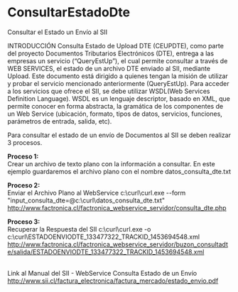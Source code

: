 # ConsultarEstadoDte
Consultar el Estado un Envío al SII

INTRODUCCIÓN
Consulta Estado de Upload DTE (CEUPDTE), como parte del proyecto Documentos
Tributarios Electrónicos (DTE), entrega a las empresas un servicio (“QueryEstUp”), el
cual permite consultar a través de WEB SERVICES, el estado de un archivo DTE
enviado al SII, mediante Upload.
Este documento está dirigido a quienes tengan la misión de utilizar y probar el servicio
mencionado anteriormente (QueryEstUp).
Para acceder a los servicios que ofrece el SII, se debe utilizar WSDL(Web Services
Definition Language).
WSDL es un lenguaje descriptor, basado en XML, que permite conocer en forma
abstracta, la gramática de los componentes de un Web Service (ubicación, formato,
tipos de datos, servicios, funciones, parámetros de entrada, salida, etc).


Para consultar el estado de un envío de Documentos al SII se deben realizar 3 procesos.

<b>Proceso 1:</b>
<br>Crear un archivo de texto plano con la información a consultar.
En este ejemplo guardaremos el archivo plano con el nombre datos_consulta_dte.txt

<b>Proceso 2:</b>
<br>Enviar el Archivo Plano al WebService
c:\curl\curl.exe --form "input_consulta_dte=@c:\curl\datos_consulta_dte.txt" http://www.factronica.cl/factronica_webservice_servidor/consulta_dte.php

<b>Proceso 3:</b>
<br>Recuperar la Respuesta del SII
c:\curl\curl.exe -o c:\curl\ESTADOENVIODTE_133477322_TRACKID_1453694548.xml http://www.factronica.cl/factronica_webservice_servidor/buzon_consultadte/salida/ESTADOENVIODTE_133477322_TRACKID_1453694548.xml

<br>Link al Manual del SII - WebService Consulta Estado de un Envío
<br>http://www.sii.cl/factura_electronica/factura_mercado/estado_envio.pdf
